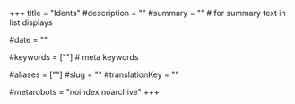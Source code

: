+++
title = "Idents"
#description = ""
#summary = ""    # for summary text in list displays

#date = ""

#keywords = [""]   # meta keywords

#aliases = [""]
#slug = ""
#translationKey = ""

#metarobots = "noindex noarchive"
+++
